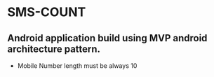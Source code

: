 # SMS-COUNT

## Android application build using MVP android architecture pattern.

- Mobile Number length must be always 10


